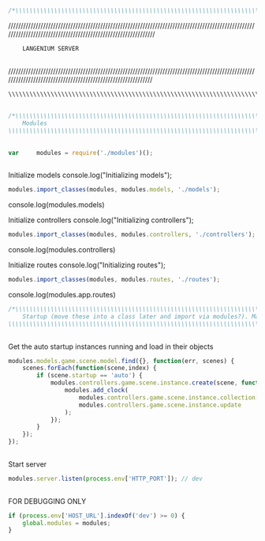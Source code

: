 
```js
/*\\\\\\\\\\\\\\\\\\\\\\\\\\\\\\\\\\\\\\\\\\\\\\\\\\\\\\\\\\\\\\\\\\\\\\\\\\\\\\\\\\\\\\\\\\\\\\\\\\\\\\\\\\\\\\\\\\\\\\\\\\\\\\\\\\\\\\\\\\\\\\\\\\\\\\\\\\\\\
```

//////////////////////////////////////////////////////////////////////////////////////////////////////////////////////////////////////////////////////////////
 

```js
	LANGENIUM SERVER 
 
```

/////////////////////////////////////////////////////////////////////////////////////////////////////////////////////////////////////////////////////////////

```js
\\\\\\\\\\\\\\\\\\\\\\\\\\\\\\\\\\\\\\\\\\\\\\\\\\\\\\\\\\\\\\\\\\\\\\\\\\\\\\\\\\\\\\\\\\\\\\\\\\\\\\\\\\\\\\\\\\\\\\\\\\\\\\\\\\\\\\\\\\\\\\\\\\\\\\\\\\\\\*/
 
 
/*\\\\\\\\\\\\\\\\\\\\\\\\\\\\\\\\\\\\\\\\\\\\\\\\\\\\\\\\\\\\\\\\\\\\\\\\\\\\\\\\\\\\\\\\\\\\\\\\\\\\\\\\\\\\\\\\\\\\\\\\\\\\\\\\\\\\\\\\\\\\\\\\\\\\\\\\\\\\\
	Modules
\\\\\\\\\\\\\\\\\\\\\\\\\\\\\\\\\\\\\\\\\\\\\\\\\\\\\\\\\\\\\\\\\\\\\\\\\\\\\\\\\\\\\\\\\\\\\\\\\\\\\\\\\\\\\\\\\\\\\\\\\\\\\\\\\\\\\\\\\\\\\\\\\\\\\\\\\\\\\*/
 
 
var 	modules = require('./modules')();
 
```

Initialize models
console.log("Initializing models");

```js
modules.import_classes(modules, modules.models, './models');
```

console.log(modules.models)
 
Initialize controllers
console.log("Initializing controllers");

```js
modules.import_classes(modules, modules.controllers, './controllers');
```

console.log(modules.controllers)
 
Initialize routes
console.log("Initializing routes");

```js
modules.import_classes(modules, modules.routes, './routes');
```

console.log(modules.app.routes)
 

```js
/*\\\\\\\\\\\\\\\\\\\\\\\\\\\\\\\\\\\\\\\\\\\\\\\\\\\\\\\\\\\\\\\\\\\\\\\\\\\\\\\\\\\\\\\\\\\\\\\\\\\\\\\\\\\\\\\\\\\\\\\\\\\\\\\\\\\\\\\\\\\\\\\\\\\\\\\\\\\\\
	Startup (move these into a class later and import via modules?). Maybe create a new class called director ? 
\\\\\\\\\\\\\\\\\\\\\\\\\\\\\\\\\\\\\\\\\\\\\\\\\\\\\\\\\\\\\\\\\\\\\\\\\\\\\\\\\\\\\\\\\\\\\\\\\\\\\\\\\\\\\\\\\\\\\\\\\\\\\\\\\\\\\\\\\\\\\\\\\\\\\\\\\\\\\*/
 
```

Get the auto startup instances running and load in their objects

```js
modules.models.game.scene.model.find({}, function(err, scenes) {
	scenes.forEach(function(scene,index) {
		if (scene.startup == 'auto') {
			modules.controllers.game.scene.instance.create(scene, function(index) {
				modules.add_clock(
					modules.controllers.game.scene.instance.collection[index], 
					modules.controllers.game.scene.instance.update
				);
			});
		}
	});
});
 
```

Start server

```js
modules.server.listen(process.env['HTTP_PORT']); // dev
 
```

FOR DEBUGGING ONLY

```js
if (process.env['HOST_URL'].indexOf('dev') >= 0) {
	global.modules = modules;
}
 
 
```
